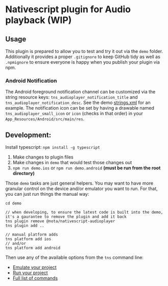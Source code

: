 # Nativescript plugin for Audio playback (WIP)

## Usage

This plugin is prepared to allow you to test and try it out via the `demo` folder.
Additionally it provides a proper `.gitignore` to keep GitHub tidy as well as `.npmignore` to ensure everyone is happy when you publish your plugin via npm.

### Android Notification

The Android foreground notification channel can be customized via the string resource keys: `tns_audioplayer_notification_title` and `tns_audioplayer_notification_desc`. See the demo [strings.xml](demo/App_Resources/Android/src/main/res/values/strings.xml) for an example.
The notification icon can be set by having a drawable named `tns_audioplayer_small_icon` or `icon` (checks in that order) in your `App_Resources/Android/src/main/res`.

## Development:

Install typescript: `npm install -g typescript`

1. Make changes to plugin files
2. Make changes in `demo` that would test those changes out
3. `npm run demo.ios` or `npm run demo.android`  **(must be run from the root directory)**

Those `demo` tasks are just general helpers. You may want to have more granular control on the device and/or emulator you want to run. For that, you can just run things the manual way:

```
cd demo

// when developing, to ensure the latest code is built into the demo, it's a gaurantee to remove the plugin and add it back
tns plugin remove @nota/nativescript-audioplayer
tns plugin add ..

// manual platform adds
tns platform add ios
// and/or
tns platform add android
```

Then use any of the available options from the `tns` command line:

* [Emulate your project](https://github.com/NativeScript/nativescript-cli#emulate-your-project)
* [Run your project](https://github.com/NativeScript/nativescript-cli#run-your-project)
* [Full list of commands](https://github.com/NativeScript/nativescript-cli#the-commands)
